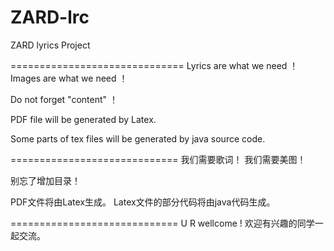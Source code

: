 # ZARD-lrc
ZARD lyrics Project

==============================
Lyrics are what we need ！
Images are what we need ！

Do not forget "content" ！

PDF file will be generated by Latex.

Some parts of tex files will be generated by java source code.

=============================
我们需要歌词！
我们需要美图！

别忘了增加目录！

PDF文件将由Latex生成。
Latex文件的部分代码将由java代码生成。

=============================
U R wellcome !
欢迎有兴趣的同学一起交流。
